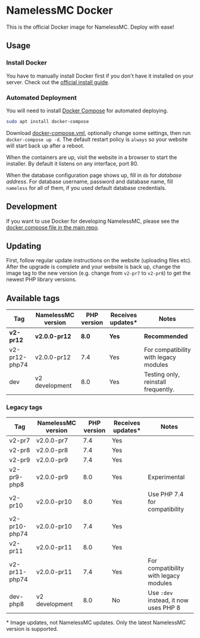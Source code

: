 # NamelessMC Docker

This is the official Docker image for NamelessMC. Deploy with ease!

## Usage

### Install Docker

You have to manually install Docker first if you don't have it installed on your server. Check out the [official install guide](https://docs.docker.com/engine/installation).

### Automated Deployment

You will need to install [Docker Compose](https://docs.docker.com/compose/) for automated deploying.

```bash
sudo apt install docker-compose
```

Download [docker-compose.yml](https://github.com/NamelessMC/Nameless-Docker/raw/master/docker-compose.yml), optionally change some settings, then run `docker-compose up -d`. The default restart policy is `always` so your website will start back up after a reboot.

When the containers are up, visit the website in a browser to start the installer. By default it listens on any interface, port 80.

When the database configuration page shows up, fill in `db` for *database address*. For database username, password and database name, fill `nameless` for all of them, if you used default database credentials.


## Development

If you want to use Docker for developing NamelessMC, please see the [docker compose file in the main repo](https://github.com/NamelessMC/Nameless/blob/v2/docker-compose.yaml).

## Updating
First, follow regular update instructions on the website (uploading files etc). After the upgrade is complete and your website is back up, change the image tag to the new version (e.g. change from `v2-pr7` to `v2-pr8`) to get the newest PHP library versions.

## Available tags
| Tag | NamelessMC version | PHP version | Receives updates\* | Notes
| --- | ------------------ | ----------- | ---------------- | -----
**v2-pr12** | **v2.0.0-pr12** | **8.0** | **Yes** | **Recommended**
v2-pr12-php74 | v2.0.0-pr12 | 7.4 | Yes | For compatibility with legacy modules
dev | v2 development | 8.0 | Yes | Testing only, reinstall frequently.

### Legacy tags

| Tag | NamelessMC version | PHP version | Receives updates\* | Notes
| --- | ------------------ | ----------- | ---------------- | -----
v2-pr7 | v2.0.0-pr7 | 7.4 | Yes |
v2-pr8 | v2.0.0-pr8 | 7.4 | Yes |
v2-pr9 | v2.0.0-pr9 | 7.4 | Yes |
v2-pr9-php8 | v2.0.0-pr9 | 8.0 | Yes | Experimental
v2-pr10 | v2.0.0-pr10 | 8.0 | Yes | Use PHP 7.4 for compatibility
v2-pr10-php74 | v2.0.0-pr10 | 7.4 | Yes |
v2-pr11 | v2.0.0-pr11 | 8.0 | Yes |
v2-pr11-php74 | v2.0.0-pr11 | 7.4 | Yes | For compatibility with legacy modules
dev-php8 | v2 development | 8.0 | No | Use `:dev` instead, it now uses PHP 8

\* Image updates, not NamelessMC updates. Only the latest NamelessMC version is supported.
